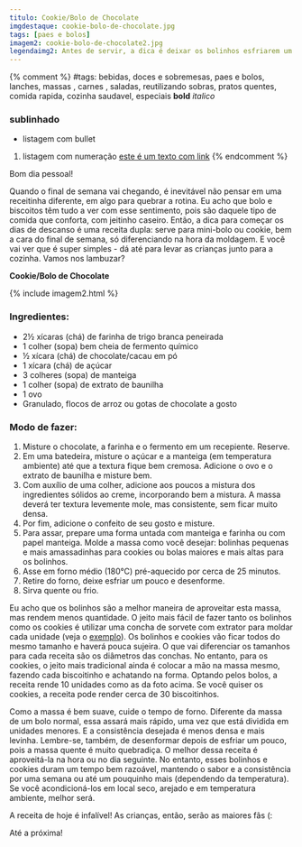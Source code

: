 ```yaml
---
titulo: Cookie/Bolo de Chocolate
imgdestaque: cookie-bolo-de-chocolate.jpg
tags: [paes e bolos]
imagem2: cookie-bolo-de-chocolate2.jpg
legendaimg2: Antes de servir, a dica é deixar os bolinhos esfriarem um pouquinho. 
---
```

{% comment %}
#tags: bebidas, doces e sobremesas, paes e bolos, lanches, massas , carnes , saladas, reutilizando sobras, pratos quentes, comida rapida, cozinha saudavel, especiais
**bold**
*italico*
### sublinhado
* listagem com bullet
1. listagem com numeração
[este é um texto com link](https://www.enderecodolink.com)
{% endcomment %}

Bom dia pessoal!

Quando o final de semana vai chegando, é inevitável não pensar em uma receitinha diferente, em algo para quebrar a rotina. Eu acho que bolo e biscoitos têm tudo a ver com esse sentimento, pois são daquele tipo de comida que conforta, com jeitinho caseiro. Então, a dica para começar os dias de descanso é uma receita dupla: serve para mini-bolo ou cookie, bem a cara do final de semana, só diferenciando na hora da moldagem. E você vai ver que é super simples - dá até para levar as crianças junto para a cozinha. Vamos nos lambuzar?

**Cookie/Bolo de Chocolate**

{% include imagem2.html %}

### Ingredientes:

* 2½ xícaras (chá) de farinha de trigo branca peneirada
* 1 colher (sopa) bem cheia de fermento químico
* ½ xícara (chá) de chocolate/cacau em pó
* 1 xícara (chá) de açúcar 
* 3 colheres (sopa) de manteiga 
* 1 colher (sopa) de extrato de baunilha 
* 1 ovo
* Granulado, flocos de arroz ou gotas de chocolate a gosto

### Modo de fazer: 

1. Misture o chocolate, a farinha e o fermento em um recepiente. Reserve.
2. Em uma batedeira, misture o açúcar e a manteiga (em temperatura ambiente) até que a textura fique bem cremosa. Adicione o ovo e o extrato de baunilha e misture bem.
3. Com auxílio de uma colher, adicione aos poucos a mistura dos ingredientes sólidos ao creme, incorporando bem a mistura. A massa deverá ter textura levemente mole, mas consistente, sem ficar muito densa. 
4. Por fim, adicione o confeito de seu gosto e misture.
5. Para assar, prepare uma forma untada com manteiga e farinha ou com papel manteiga. Molde a massa como você desejar: bolinhas pequenas e mais amassadinhas para cookies ou bolas maiores e mais altas para os bolinhos. 
6. Asse em forno médio (180°C) pré-aquecido por cerca de 25 minutos. 
7. Retire do forno, deixe esfriar um pouco e desenforme. 
8. Sirva quente ou frio. 

Eu acho que os bolinhos são a melhor maneira de aproveitar esta massa, mas rendem menos quantidade. O jeito mais fácil de fazer tanto os bolinhos como os cookies é utilizar uma concha de sorvete com extrator para moldar cada unidade (veja o [exemplo](http://lilmisscakes.com/blog/wp-content/uploads/2013/02/PicMonkey-Collagee-1024x512.jpg)). Os bolinhos e cookies vão ficar todos do mesmo tamanho e haverá pouca sujeira. O que vai diferenciar os tamanhos para cada receita são os diâmetros das conchas. No entanto, para os cookies, o jeito mais tradicional ainda é colocar a mão na massa mesmo, fazendo cada biscoitinho e achatando na forma. Optando pelos bolos, a receita rende 10 unidades como as da foto acima. Se você quiser os cookies, a receita pode render cerca de 30 biscoitinhos. 

Como a massa é bem suave, cuide o tempo de forno. Diferente da massa de um bolo normal, essa assará mais rápido, uma vez que está dividida em unidades menores. E a consistência desejada é menos densa e mais levinha. Lembre-se, também, de desenformar depois de esfriar um pouco, pois a massa quente é muito quebradiça. O melhor dessa receita é aproveitá-la na hora ou no dia seguinte. No entanto, esses bolinhos e cookies duram um tempo bem razoável, mantendo o sabor e a consistência por uma semana ou até um pouquinho mais (dependendo da temperatura). Se você acondicioná-los em local seco, arejado e em temperatura ambiente, melhor será. 

A receita de hoje é infalível! As crianças, então, serão as maiores fãs (:

Até a próxima!

